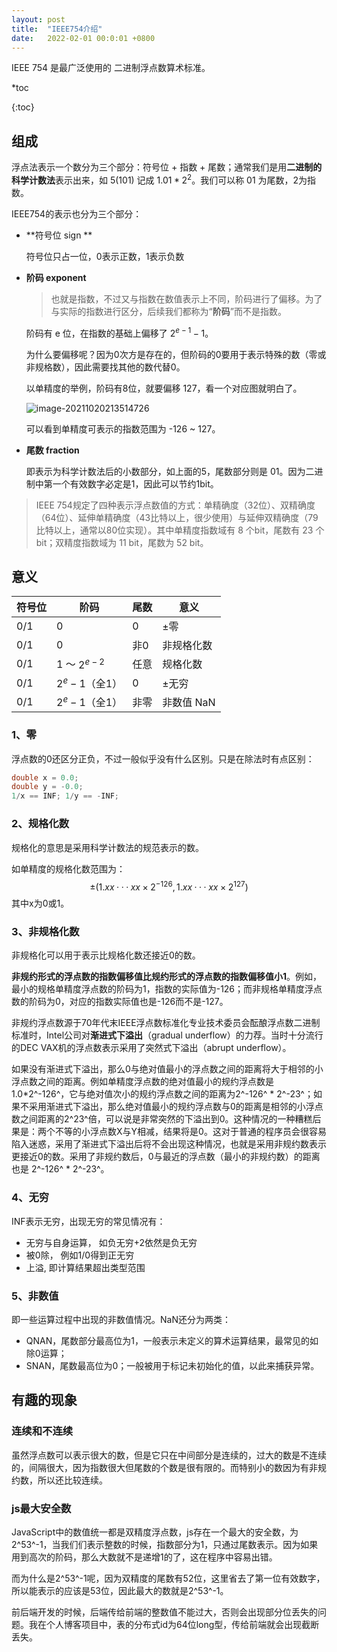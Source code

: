 ```yaml
---
layout: post
title:  "IEEE754介绍"
date:   2022-02-01 00:0:01 +0800
---
```


IEEE 754 是最广泛使用的 二进制浮点数算术标准。

*toc

{:toc}

## 组成

浮点法表示一个数分为三个部分：符号位 + 指数 + 尾数；通常我们是用**二进制的科学计数法**表示出来，如 5(101) 记成 $1.01 * 2^2$。我们可以称 01 为尾数，2为指数。

IEEE754的表示也分为三个部分：

- **符号位 sign **

	符号位只占一位，0表示正数，1表示负数

- **阶码 exponent**

	> 也就是指数，不过又与指数在数值表示上不同，阶码进行了偏移。为了与实际的指数进行区分，后续我们都称为“**阶码**”而不是指数。

	阶码有 e 位，在指数的基础上偏移了 $2^{e-1}-1$。

	为什么要偏移呢？因为0次方是存在的，但阶码的0要用于表示特殊的数（零或非规格数），因此需要找其他的数代替0。

	以单精度的举例，阶码有8位，就要偏移 127，看一个对应图就明白了。

	![image-20211020213514726](https://i.loli.net/2021/10/20/WG4kwdug87rS65p.png)

	可以看到单精度可表示的指数范围为 -126 ~ 127。

- **尾数 fraction**

	即表示为科学计数法后的小数部分，如上面的5，尾数部分则是 01。因为二进制中第一个有效数字必定是1，因此可以节约1bit。

> IEEE 754规定了四种表示浮点数值的方式：单精确度（32位）、双精确度（64位）、延伸单精确度（43比特以上，很少使用）与延伸双精确度（79比特以上，通常以80位实现）。其中单精度指数域有 8 个bit，尾数有 23 个bit；双精度指数域为 11 bit，尾数为 52 bit。
>

## 意义

| 符号位 | 阶码             | 尾数 | 意义       |
| ------ | ---------------- | ---- | ---------- |
| 0/1    | 0                | 0    | ±零        |
| 0/1    | 0                | 非0  | 非规格化数 |
| 0/1    | 1 ～ $2^{e-2}$   | 任意 | 规格化数   |
| 0/1    | $2^e - 1$（全1） | 0    | ±无穷      |
| 0/1    | $2^e - 1$（全1） | 非零 | 非数值 NaN |

### 1、零

浮点数的0还区分正负，不过一般似乎没有什么区别。只是在除法时有点区别：

```java
double x = 0.0;
double y = -0.0;
1/x == INF; 1/y == -INF;
```

### 2、规格化数

规格化的意思是采用科学计数法的规范表示的数。

如单精度的规格化数范围为：
$$
±(1.xx···xx × 2^{-126} ,  1.xx···xx × 2^{127})
$$
其中x为0或1。

### 3、非规格化数

非规格化可以用于表示比规格化数还接近0的数。

**非规约形式的浮点数的指数偏移值比规约形式的浮点数的指数偏移值小1**。例如，最小的规格单精度浮点数的阶码为1，指数的实际值为-126；而非规格单精度浮点数的阶码为0，对应的指数实际值也是-126而不是-127。

非规约浮点数源于70年代末IEEE浮点数标准化专业技术委员会酝酿浮点数二进制标准时，Intel公司对**渐进式下溢出**（gradual underflow）的力荐。当时十分流行的DEC VAX机的浮点数表示采用了突然式下溢出（abrupt underflow）。

如果没有渐进式下溢出，那么0与绝对值最小的浮点数之间的距离将大于相邻的小浮点数之间的距离。例如单精度浮点数的绝对值最小的规约浮点数是1.0*2^-126^，它与绝对值次小的规约浮点数之间的距离为2^-126^ * 2^-23^；如果不采用渐进式下溢出，那么绝对值最小的规约浮点数与0的距离是相邻的小浮点数之间距离的2^23^倍，可以说是非常突然的下溢出到0。这种情况的一种糟糕后果是：两个不等的小浮点数X与Y相减，结果将是0。这对于普通的程序员会很容易陷入迷惑，采用了渐进式下溢出后将不会出现这种情况，也就是采用非规约数表示更接近0的数。采用了非规约数后，0与最近的浮点数（最小的非规约数）的距离也是 2^-126^ * 2^-23^。

### 4、无穷

INF表示无穷，出现无穷的常见情况有：

- 无穷与自身运算， 如负无穷+2依然是负无穷
- 被0除， 例如1/0得到正无穷
- 上溢, 即计算结果超出类型范围

### 5、非数值

即一些运算过程中出现的非数值情况。NaN还分为两类：

- QNAN，尾数部分最高位为1，一般表示未定义的算术运算结果，最常见的如除0运算；
- SNAN，尾数最高位为0；一般被用于标记未初始化的值，以此来捕获异常。

## 有趣的现象

### 连续和不连续

虽然浮点数可以表示很大的数，但是它只在中间部分是连续的，过大的数是不连续的，间隔很大，因为指数很大但尾数的个数是很有限的。而特别小的数因为有非规约数，所以还比较连续。

### js最大安全数

JavaScript中的数值统一都是双精度浮点数，js存在一个最大的安全数，为2^53^-1，当我们们表示整数的时候，指数部分为1，只通过尾数表示。因为如果用到高次的阶码，那么大数就不是递增1的了，这在程序中容易出错。

而为什么是2^53^-1呢，因为双精度的尾数有52位，这里省去了第一位有效数字，所以能表示的应该是53位，因此最大的数就是2^53^-1。

前后端开发的时候，后端传给前端的整数值不能过大，否则会出现部分位丢失的问题。我在个人博客项目中，表的分布式id为64位long型，传给前端就会出现截断丢失。





